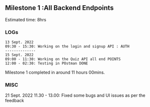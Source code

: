 ## Milestone 1 :All Backend Endpoints
Estimated time: 8hrs
### LOGs
    13 Sept. 2022 
    09:30 - 15:30: Working on the login and signup API : AUTH
    --------------
    15 Sept. 2022
    09:00 - 11:30: Working on the Quiz API all end POINTS
    12:00 - 02:30: Testing in POstman DONE

Milestone 1 completed in around 11 hours 00mins.

### MISC
21 Sept. 2022
11.30 - 13.00: Fixed some bugs and UI issues as per the feedback